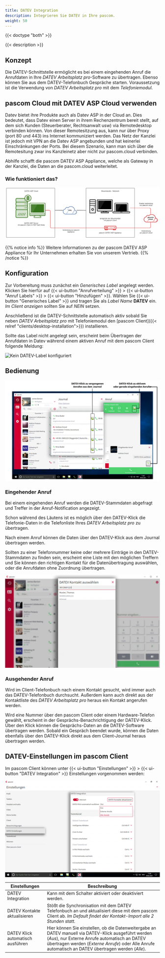 ```yaml
---
title: DATEV Integration
description: Integrieren Sie DATEV in Ihre pascom.
weight: 50
---
```


{{< doctype "both"  >}}

{{< description >}}

## Konzept

Die DATEV-Schnittstelle ermöglicht es bei einem eingehenden Anruf die Anrufdaten in Ihre *DATEV Arbeitsplatz pro*-Software zu übertragen. Ebenso können Sie aus dem DATEV-Telefonbuch Gespräche starten. Voraussetzung ist die Verwendung von *DATEV Arbeitsplatz pro* mit dem *Telefoniemodul*.

## pascom Cloud mit DATEV ASP Cloud verwenden

Datev bietet ihre Produkte auch als Datev ASP in der Cloud an. Dies bedeutet, dass Datev einen Server in ihrem Rechenzentrum bereit stellt, auf dem sich Kunden (Steuerberater, Rechtsanwalt usw) via Remotedesktop verbinden können. Von dieser Remotesitzung aus, kann nur über Proxy (port 80 und 443) ins Internet kommuniziert werden. Das Netz der Kanzlei ist jedoch mit VPN an die Datev ASP angebunden und hat keinerlei Einschränkungen der Ports. Bei diesem Szenario, kann man sich über die Remotesitung zwar ins Kanzleinetz aber nicht zur pascom.cloud verbinden.

Abhilfe schafft die pascom DATEV ASP Appliance, welche als Gateway in der Kanzlei, die Daten an die pascom.cloud weiterleitet.

### Wie funktioniert das?

![pascom DATEV ASP Appliance](datev_asp_appliance_de.png)

{{% notice info %}}
Weitere Informationen zu der pascom DATEV ASP Appliance für Ihr Unternehmen erhalten Sie von unserem Vertrieb.
{{% /notice %}}

## Konfiguration

Zur Vorbereitung muss zunächst ein *Generisches Label* angelegt werden. Klicken Sie hierfür auf {{< ui-button "Anrufverteilung" >}} > {{< ui-button "Anruf Labels" >}} > {{< ui-button "Hinzufügen" >}}. Wählen Sie {{< ui-button "Generisches Label" >}} und tragen Sie als *Label Name* **DATEV** ein. *Im Client anzeigen* sollten Sie auf *NEIN* setzen.

Anschließend ist die DATEV-Schnittstelle automatisch aktiv sobald Sie neben *DATEV Arbeitsplatz pro* mit Telefoniemodul den [pascom Client]({{< relref "clients/desktop-installation">}}) installieren.

Sollte das Label nicht angelegt sein, erscheint beim Übertragen der Anrufdaten in Datev während einem aktiven Anruf mit dem pascom Client folgende Meldung:

![Kein DATEV-Label konfiguriert](datev-label.de.png)

## Bedienung

![DATEV-Klick ausführen](datev-journal.de.jpg)

### Eingehender Anruf

Bei einem eingehenden Anruf werden die DATEV-Stammdaten abgefragt und Treffer in der Anruf-Notification angezeigt.

Schon während des Läutens ist es möglich über den DATEV-Klick die Telefonie-Daten in die Telefonliste Ihres *DATEV Arbeitsplatz pro* zu übertragen.

Nach einem Anruf können die Daten über den DATEV-Klick aus dem Journal übertragen werden.


Sollten zu einer Telefonnummer keine oder mehrere Einträge in den DATEV-Stammdaten zu finden sein, erscheint eine Liste mit den möglichen Treffern und Sie können den richtigen Kontakt für die Datenübertragung auswählen, oder die Anrufdaten ohne Zuordnung übertragen.

![DATEV Eintrag auswählen](datev-selection.de.jpg)

### Ausgehender Anruf

Wird im Client-Telefonbuch nach einem Kontakt gesucht, wird immer auch das DATEV-Telefonbuch durchsucht.
Außerdem kann auch direkt aus der Kontaktliste des *DATEV Arbeitsplatz pro* heraus ein Kontakt angerufen werden.

Wird eine Nummer über den pascom Client oder einem Hardware-Telefon gewählt, erscheint in der Gesprächs-Benachrichtigung der DATEV-Klick. Über den Klick können die Gesprächs-Daten an die DATEV-Software übertragen werden. 
Sobald ein Gespräch beendet wurde, können die Daten ebenfalls über den DATEV-Klick direkt aus dem Client-Journal heraus übertragen werden.


## DATEV-Einstellungen im pascom Client

Im pascom Client können unter {{< ui-button "Einstellungen" >}} > {{< ui-button "DATEV Integration" >}} Einstellungen vorgenommen werden:

![DATEV Einstellungen](datev-settings.de.jpg)

|Einstellungen|Beschreibung|
|---|---|
|DATEV Integration|Kann mit dem Schalter aktiviert oder deaktiviert werden. |
|DATEV Kontakte aktualisieren|Stößt die Synchronisation mit dem DATEV Telefonbuch an und aktualisiert diese mit dem pascom Client ab. *Im Default findet der Kontakt-Import alle 2 Stunden statt.*|
|DATEV Klick automatisch ausführen|Hier können Sie einstellen, ob die Datenweitergabe an DATEV manuell via DATEV-Klick ausgeführt werden (*Aus*), nur Externe Anrufe automatisch an DATEV übertragen werden (*Externe Anrufe*) oder Alle Anrufe automatisch an DATEV übertragen werden (*Alle*). |
